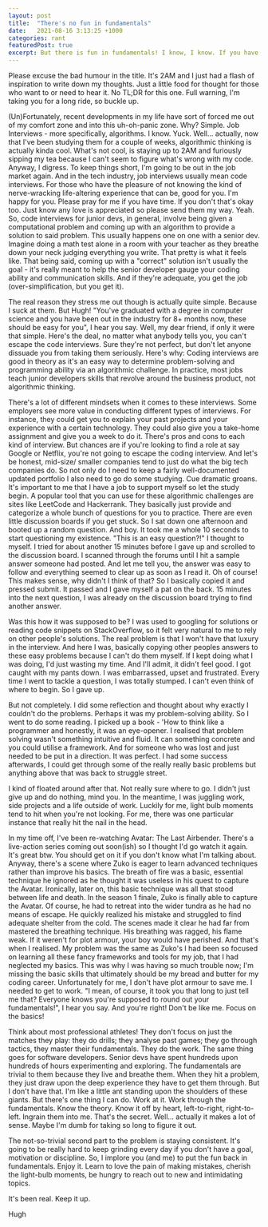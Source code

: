 ```yaml
---
layout: post
title:  "There's no fun in fundamentals"
date:   2021-08-16 3:13:25 +1000
categories: rant 
featuredPost: true
excerpt: But there is fun in fundamentals! I know, I know. If you have a little bit of time, I'd like to explore it a little further. 
---
```


Please excuse the bad humour in the title. It's 2AM and I just had a flash of inspiration to write down my thoughts. Just a little food for thought for those who want to or need to hear it. No TL;DR for this one. Full warning, I'm taking you for a long ride, so buckle up.

(Un)Fortunately, recent developments in my life have sort of forced me out of my comfort zone and into this uh-oh-panic zone.
Why? Simple. Job Interviews - more specifically, algorithms. I know. Yuck. Well... actually, now that I've been studying them for a couple of weeks, algorithmic thinking is actually kinda cool. What's not cool, is staying up to 2AM and furiously sipping my tea because I can't seem to figure what's wrong with my code. Anyway, I digress. To keep things short, I'm going to be out in the job market again. And in the tech industry, job interviews usually mean code interviews. For those who have the pleasure of not knowing the kind of nerve-wracking life-altering experience that can be, good for you. I'm happy for you. Please pray for me if you have time. If you don't that's okay too. Just know any love is appreciated so please send them my way.
Yeah. So, code interviews for junior devs, in general, involve being given a computational problem and coming up with an algorithm to provide a solution to said problem. This usually happens one on one with a senior dev. Imagine doing a math test alone in a room with your teacher as they breathe down your neck judging everything you write. That pretty is what it feels like. That being said, coming up with a "correct" solution isn't usually the goal - it's really meant to help the senior developer gauge your coding ability and communication skills. And if they're adequate, you get the job (over-simplification, but you get it).

The real reason they stress me out though is actually quite simple. Because I suck at them. But Hugh! "You've graduated with a degree in computer science and you have been out in the industry for 8+ months now, these should be easy for you", I hear you say. Well, my dear friend, if only it were that simple. Here's the deal, no matter what anybody tells you, you can't escape the code interviews. Sure they're not perfect, but don't let anyone dissuade you from taking them seriously. Here's why:
Coding interviews are good in theory as it's an easy way to determine problem-solving and programming ability via an algorithmic challenge. In practice, most jobs teach junior developers skills that revolve around the business product, not algorithmic thinking.

There's a lot of different mindsets when it comes to these interviews. Some employers see more value in conducting different types of interviews. For instance, they could get you to explain your past projects and your experience with a certain technology. They could also give you a take-home assignment and give you a week to do it. There's pros and cons to each kind of interview. But chances are if you're looking to find a role at say Google or Netflix, you're not going to escape the coding interview. And let's be honest, mid-size/ smaller companies tend to just do what the big tech companies do. So not only do I need to keep a fairly well-documented updated portfolio I also need to go do some studying. Cue dramatic groans.
It's important to me that I have a job to support myself so let the study begin. A popular tool that you can use for these algorithmic challenges are sites like LeetCode and Hackerrank. They basically just provide and categorize a whole bunch of questions for you to practice. There are even little discussion boards if you get stuck. So I sat down one afternoon and booted up a random question. And boy. It took me a whole 10 seconds to start questioning my existence. "This is an easy question?!" I thought to myself. I tried for about another 15 minutes before I gave up and scrolled to the discussion board. I scanned through the forums until I hit a sample answer someone had posted. And let me tell you, the answer was easy to follow and everything seemed to clear up as soon as I read it. Oh of course! This makes sense, why didn't I think of that? So I basically copied it and pressed submit. It passed and I gave myself a pat on the back. 15 minutes into the next question, I was already on the discussion board trying to find another answer.

Was this how it was supposed to be? I was used to googling for solutions or reading code snippets on StackOverflow, so it felt very natural to me to rely on other people's solutions. The real problem is that I won't have that luxury in the interview. And here I was, basically copying other peoples answers to these easy problems because I can't do them myself. If I kept doing what I was doing, I'd just wasting my time. And I'll admit, it didn't feel good. I got caught with my pants down. I was embarrassed, upset and frustrated. Every time I went to tackle a question, I was totally stumped. I can't even think of where to begin. So I gave up.

But not completely. I did some reflection and thought about why exactly I couldn't do the problems. Perhaps it was my problem-solving ability. So I went to do some reading. I picked up a book - 'How to think like a programmer and honestly, it was an eye-opener. I realised that problem solving wasn't something intuitive and fluid. It can something concrete and you could utilise a framework. And for someone who was lost and just needed to be put in a direction. It was perfect. I had some success afterwards, I could get through some of the really really basic problems but anything above that was back to struggle street.

I kind of floated around after that. Not really sure where to go. I didn't just give up and do nothing, mind you. In the meantime, I was juggling work, side projects and a life outside of work. Luckily for me, light bulb moments tend to hit when you're not looking. For me, there was one particular instance that really hit the nail in the head.

In my time off, I've been re-watching Avatar: The Last Airbender. There's a live-action series coming out soon(ish) so I thought I'd go watch it again. It's great btw. You should get on it if you don't know what I'm talking about. Anyway, there's a scene where Zuko is eager to learn advanced techniques rather than improve his basics. The breath of fire was a basic, essential technique he ignored as he thought it was useless in his quest to capture the Avatar. Ironically, later on, this basic technique was all that stood between life and death. In the season 1 finale, Zuko is finally able to capture the Avatar. Of course, he had to retreat into the wider tundra as he had no means of escape. He quickly realized his mistake and struggled to find adequate shelter from the cold. The scenes made it clear he had far from mastered the breathing technique. His breathing was ragged, his flame weak. If it weren't for plot armour, your boy would have perished. And that's when I realised. My problem was the same as Zuko's I had been so focused on learning all these fancy frameworks and tools for my job, that I had neglected my basics. This was why I was having so much trouble now; I'm missing the basic skills that ultimately should be my bread and butter for my coding career. Unfortunately for me, I don't have plot armour to save me. I needed to get to work.
"I mean, of course, it took you that long to just tell me that? Everyone knows you're supposed to round out your fundamentals!", I hear you say. And you're right! Don't be like me. Focus on the basics! 

Think about most professional athletes! They don't focus on just the matches they play: they do drills; they analyse past games; they go through tactics, they master their fundamentals. They do the work. The same thing goes for software developers. Senior devs have spent hundreds upon hundreds of hours experimenting and exploring. The fundamentals are trivial to them because they live and breathe them. When they hit a problem, they just draw upon the deep experience they have to get them through. But I don't have that. I'm like a little ant standing upon the shoulders of these giants. But there's one thing I can do. Work at it. Work through the fundamentals. Know the theory. Know it off by heart, left-to-right, right-to-left. Ingrain them into me. That's the secret. Well... actually it makes a lot of sense. Maybe I'm dumb for taking so long to figure it out.

The not-so-trivial second part to the problem is staying consistent. It's going to be really hard to keep grinding every day if you don't have a goal, motivation or discipline. So, I implore you (and me) to put the fun back in fundamentals. Enjoy it. Learn to love the pain of making mistakes, cherish the light-bulb moments, be hungry to reach out to new and intimidating topics.

It's been real. Keep it up.

Hugh